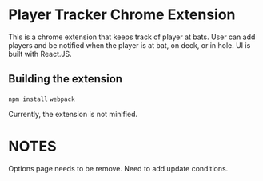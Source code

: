 # Player Tracker Chrome Extension

This is a chrome extension that keeps track of player at bats.  User can add players and be notified when the player is at bat, on deck, or in hole.  UI is built with React.JS.

## Building the extension

`npm install`
`webpack`

Currently, the extension is not minified.

# NOTES

Options page needs to be remove.
Need to add update conditions.
